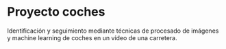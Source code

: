 # Proyecto coches
Identificación y seguimiento mediante técnicas de procesado de imágenes y machine learning de coches en un vídeo de una carretera.

